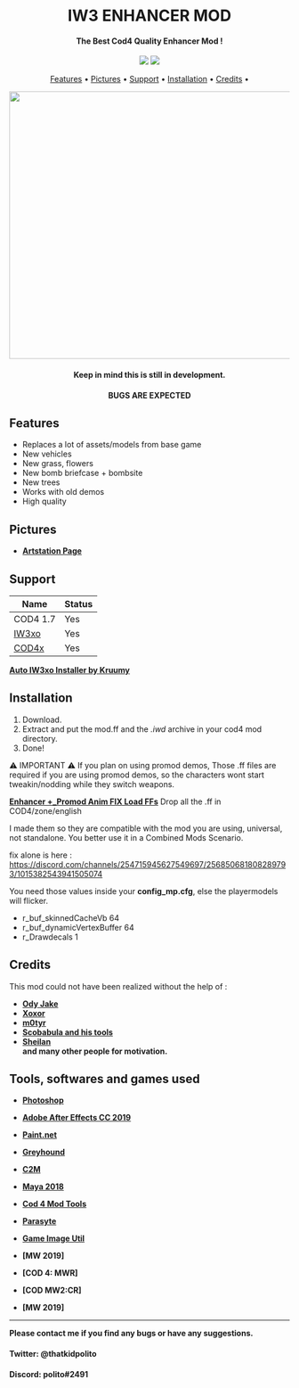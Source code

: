 <h1 align="center">
  <br>
  IW3 ENHANCER MOD
  <br>
</h1>

<h4 align="center">The Best Cod4 Quality Enhancer Mod </a>!</h4>
<div align="center">
  <a href="https://github.com/Polito1/IW3-ENHANCER-MOD/releases""><img src="https://img.shields.io/github/downloads/Polito1/IW3-ENHANCER-MOD/total"></a>
  <a href="https://paypal.me/politoggs"><img src="https://img.shields.io/badge/Donate-Paypal-orange?style=flat-square"></a>
</div>
<p align="center">
  <a href="#features">Features</a> •
  <a href="#pictures">Pictures</a> •
  <a href="#support">Support</a> •
  <a href="#installation">Installation</a> •
  <a href="#credits">Credits</a> •
</p>
<div align="center">
  <a href="https://github.com/Polito1/IW3-ENHANCER-MOD)">
    <img src="strike.png" alt="Preview" width="1280" height="480">
  </a>
</div>
<h4 align="center">Keep in mind this is still in development.</a></h4>
<h4 align="center">BUGS ARE EXPECTED</a></h4>

## Features

* Replaces a lot of assets/models from base game
* New vehicles
* New grass, flowers
* New bomb briefcase + bombsite 
* New trees
* Works with old demos
* High quality

 ## Pictures 
 
  - **[Artstation Page](https://www.artstation.com/artwork/blawbg)**                                 
                  
## Support

| Name | Status |
| --- | --- |
| COD4 1.7 | Yes |
| [IW3xo](https://github.com/xoxor4d/iw3xo-dev) | Yes |
| [COD4x](https://cod4x.ovh/t/releases/24) | Yes |

**[Auto IW3xo Installer by Kruumy](https://github.com/kruumy/iw3xo-one-click-installer)**

## Installation

1. Download.
2. Extract and put the mod.ff and the *.iwd* archive in your cod4 mod directory.
3. Done!

⚠️ IMPORTANT ⚠️
If you plan on using promod demos, Those .ff files are required if you 
are using promod demos, so the characters wont start tweakin/nodding while they switch weapons.

**[Enhancer +_Promod Anim FIX Load FFs](https://github.com/Politohh/IW3-ENHANCER-MOD/releases/download/Releases/ENHANCER_+_AnimFix.zip)**
Drop all the .ff in COD4/zone/english

I made them so they are compatible with the mod you are using, universal, not standalone.
You better use it in a Combined Mods Scenario.



fix alone is here : 
https://discord.com/channels/254715945627549697/256850681808289793/1015382543941505074

You need those values inside your **config_mp.cfg**, else the playermodels will flicker.

- r_buf_skinnedCacheVb 64
- r_buf_dynamicVertexBuffer 64
- r_Drawdecals 1

## Credits

This mod could not have been realized without the help of :
                  
- **[Ody Jake](https://youtube.com/@rawkhardt)**
- **[Xoxor](https://github.com/xoxor4d)**
- **[m0tyr](https://www.youtube.com/@m0tyr896)**                  
- **[Scobabula and his tools](https://github.com/Scobalula)**
- **[Sheilan](https://github.com/sheilan102)**                  
  **and many other people for motivation.**                  
                  
## Tools, softwares and games used
- **[Photoshop](https://www.adobe.com/fr/products/photoshop.html)**
- **[Adobe After Effects CC 2019](https://www.adobe.com/fr/products/aftereffects.html)**
- **[Paint.net](https://www.getpaint.net/)**                  
- **[Greyhound](https://github.com/Scobalula/Greyhound)**
- **[C2M](https://github.com/sheilan102/C2M)** 
- **[Maya 2018](https://www.autodesk.com/campaigns/maya)**                   
- **[Cod 4 Mod Tools](https://github.com/promod/CoD4-Mod-Tools)**                   
- **[Parasyte](https://mega.nz/folder/t3IjwTya#ejz51YKryd7CujUrl8C92Q/file/VmAATTrL)**                   
- **[Game Image Util](https://github.com/Scobalula/GameImageUtil)**  

- **[MW 2019]**
- **[COD 4: MWR]**
- **[COD MW2:CR]**
- **[MW 2019]**

---

**Please contact me if you find any bugs or have any suggestions.**
#### Twitter: @thatkidpolito
#### Discord: polito#2491

